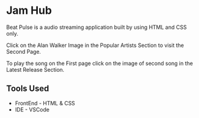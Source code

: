 # Jam Hub

Beat Pulse is a audio streaming application built by using HTML and CSS only.

Click on the Alan Walker Image in the Popular Artists Section to visit the Second Page.

To play the song on the First page click on the image of second song in the Latest Release Section.

## Tools Used
* FrontEnd - HTML & CSS
* IDE - VSCode
